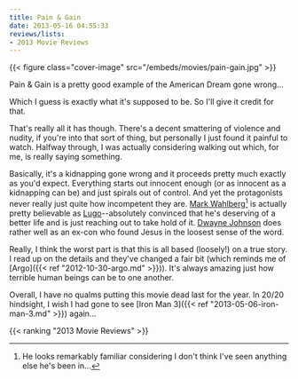 ```yaml
---
title: Pain & Gain
date: 2013-05-16 04:55:33
reviews/lists:
- 2013 Movie Reviews
---
```

{{< figure class="cover-image" src="/embeds/movies/pain-gain.jpg" >}}

Pain &amp; Gain is a pretty good example of the American Dream gone wrong...

<!--more-->

Which I guess is exactly what it's supposed to be. So I'll give it credit for that.

That's really all it has though. There's a decent smattering of violence and nudity, if you're into that sort of thing, but personally I just found it painful to watch. Halfway through, I was actually considering walking out which, for me, is really saying something.

Basically, it's a kidnapping gone wrong and it proceeds pretty much exactly as you'd expect. Everything starts out innocent enough (or as innocent as a kidnapping can be) and just spirals out of control. And yet the protagonists never really just quite how incompetent they are. <a itemprop="url" href="http://www.imdb.com/name/nm0000242/?ref_=tt_cl_t1">Mark Wahlberg</a>[^1] is actually pretty believable as <a href="http://www.imdb.com/character/ch0293640/?ref_=tt_cl_t1">Lugo</a>--absolutely convinced that he's deserving of a better life and is just reaching out to take hold of it. <a itemprop="url" href="http://www.imdb.com/name/nm0425005/?ref_=tt_cl_t2">Dwayne Johnson</a> does rather well as an ex-con who found Jesus in the loosest sense of the word.

Really, I think the worst part is that this is all based (loosely!) on a true story. I read up on the details and they've changed a fair bit (which reminds me of [Argo]({{< ref "2012-10-30-argo.md" >}})). It's always amazing just how terrible human beings can be to one another.

Overall, I have no qualms putting this movie dead last for the year. In 20/20 hindsight, I wish I had gone to see [Iron Man 3]({{< ref "2013-05-06-iron-man-3.md" >}}) again...

{{< ranking "2013 Movie Reviews" >}}

[^1]: He looks remarkably familiar considering I don't think I've seen anything else he's been in...